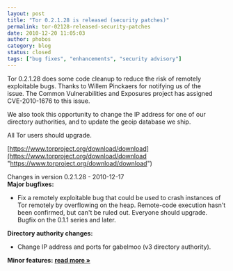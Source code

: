 ```yaml
---
layout: post
title: "Tor 0.2.1.28 is released (security patches)"
permalink: tor-02128-released-security-patches
date: 2010-12-20 11:05:03
author: phobos
category: blog
status: closed
tags: ["bug fixes", "enhancements", "security advisory"]
---
```


Tor 0.2.1.28 does some code cleanup to reduce the risk of remotely  
 exploitable bugs. Thanks to Willem Pinckaers for notifying us of the  
 issue. The Common Vulnerabilities and Exposures project has assigned  
 CVE-2010-1676 to this issue.

We also took this opportunity to change the IP address for one of our  
 directory authorities, and to update the geoip database we ship.

All Tor users should upgrade.

[https://www.torproject.org/download/download](https://www.torproject.org/download/download "https://www.torproject.org/download/download")

Changes in version 0.2.1.28 - 2010-12-17  
 **Major bugfixes:**

-   Fix a remotely exploitable bug that could be used to crash instances of Tor remotely by overflowing on the heap. Remote-code execution hasn't been confirmed, but can't be ruled out. Everyone should upgrade. Bugfix on the 0.1.1 series and later.

**Directory authority changes:**

-   Change IP address and ports for gabelmoo (v3 directory authority).

**Minor features:** [**read more »**](https://blog.torproject.org/blog/tor-02128-released-security-patches)
